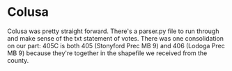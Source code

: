 # Colusa

Colusa was pretty straight forward. There's a parser.py file to run through and make sense of the txt statement of votes. There was one consolidation on our part: 405C is both 405 (Stonyford Prec MB 9) and 406 (Lodoga Prec MB 9) because they're together in the shapefile we received from the county.